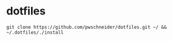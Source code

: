 # dotfiles

```
git clone https://github.com/pwschneider/dotfiles.git ~/ && ~/.dotfiles/./install
```
